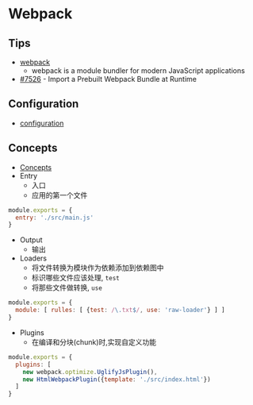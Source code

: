 # Webpack

## Tips
* [webpack](https://webpack.js.org/)
  * webpack is a module bundler for modern JavaScript applications
* [#7526](https://github.com/webpack/webpack/issues/7526) - Import a Prebuilt Webpack Bundle at Runtime

## Configuration
* [configuration](https://webpack.js.org/configuration/)


## Concepts
* [Concepts](https://webpack.js.org/concepts/)
* Entry
  * 入口
  * 应用的第一个文件
```js
module.exports = {
  entry: './src/main.js'
}
```
* Output
  * 输出
* Loaders
  * 将文件转换为模块作为依赖添加到依赖图中
  * 标识哪些文件应该处理, `test`
  * 将那些文件做转换, `use`
```js
module.exports = {
  module: [ rulles: [ {test: /\.txt$/, use: 'raw-loader'} ] ]
}
```
* Plugins
  * 在编译和分块(chunk)时,实现自定义功能
```js
module.exports = {
  plugins: [
    new webpack.optimize.UglifyJsPlugin(),
    new HtmlWebpackPlugin({template: './src/index.html'})
  ]
}
```
